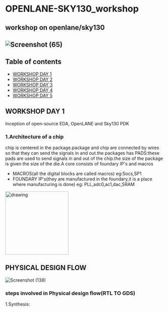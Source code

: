 # OPENLANE-SKY130_workshop
## workshop on openlane/sky130
## ![Screenshot (65)](https://user-images.githubusercontent.com/64426746/105518682-94a19c80-5cfe-11eb-9325-9c638ffb3f53.png)


## Table of contents
* [WORKSHOP DAY 1](#day1)
* [WORKSHOP DAY 2](#day2)
* [WORKSHOP DAY 3](#day3)
* [WORKSHOP DAY 4](#day4)
* [WORKSHOP DAY 5](#day5)


## WORKSHOP DAY 1
  Inception of open-source EDA, OpenLANE and Sky130 PDK
### 1.Architecture of a chip
   chip is centered in the package.package and chip are connected by wires so that they can send the signals in and out.the packages has PADS:these pads are used to send signals in and out of the chip.the size of the package is given the size of the die.A core consists of foundary IP's and macros
   
  * MACROS(all the digital blocks are called macros)  eg:Socs,SP1
  * FOUNDARY IP's(they are manufactured in the foundary,it is a place where manufacturing is done)  eg: PLL,adc0,ac1,dac,SRAM
 
<img src="https://user-images.githubusercontent.com/64426746/105568308-4e7c2580-5d5e-11eb-8f70-2530339f5d31.png" alt="drawing" width="200"/>

## PHYSICAL DESIGN FLOW

![Screenshot (138)](https://user-images.githubusercontent.com/64426746/105970804-c4122980-60af-11eb-80cb-814871d500ed.png)

### steps involved in Physical design flow(RTL TO GDS)
1.Synthesis:




  
   
